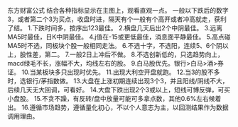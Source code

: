 东方财富公式
结合各种指标显示在主图上，观看直观一点。
一般以下跌后的数字3，或者第二个3为买点，收盘时进，隔天有个一般有个高开或者冲高就走，获利了结。
1.下跌时间多，按序出123最佳。
2.横盘几天后出2个中阴最佳。
3.远离MA5时最佳，日K中阴最佳。
4.j值在-15或更低最佳，消息面平静最佳。
5.高点碰MA5时不选，同板块个股一般相同走法。
6.不选十字，不选阳，连续5、6个阴以上，股性差，第二。
7.一般2日上冲后不做。
8.不选创新低的，只选趋势向上，macd绿毛不长，涨幅不大，均线左右的股。
9.白马股优先。银行>白马>酒>券证。
10.当某板块多只出现时优先。
11.出现大利空开盘就跑。
12.当3的股不多时，选银行/茅指数做。
13.大盘在上涨初期连续出现3个3，并且阳线/阴线不大，后续几天无大回调，可看好。
14.大盘下跌出现2个3或以上，短线可博反弹，可买小盘股。
15.不贪不躁，有反转/盘中放量可能可多拿点数，其他0.6%左右候着出。
16.遵循市场趋势，遵循量化初心，不以个人意志为主，以回测结果作为数据调用理由。
